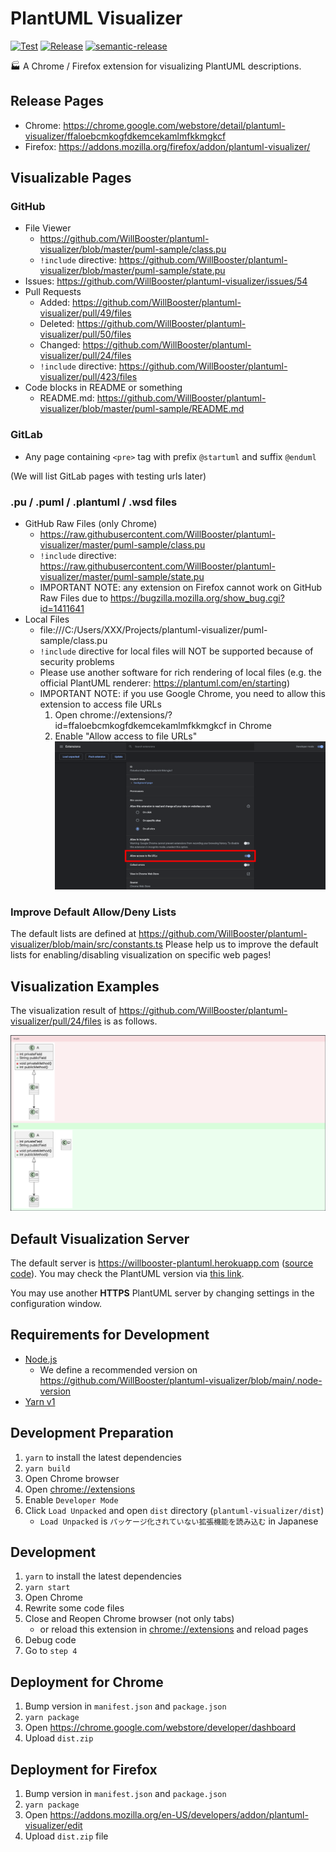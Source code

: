 # PlantUML Visualizer

[![Test](https://github.com/WillBooster/plantuml-visualizer/actions/workflows/test.yml/badge.svg)](https://github.com/WillBooster/plantuml-visualizer/actions/workflows/test.yml)
[![Release](https://github.com/WillBooster/plantuml-visualizer/actions/workflows/semantic-release.yml/badge.svg)](https://github.com/WillBooster/plantuml-visualizer/actions/workflows/semantic-release.yml)
[![semantic-release](https://img.shields.io/badge/%20%20%F0%9F%93%A6%F0%9F%9A%80-semantic--release-e10079.svg)](https://github.com/semantic-release/semantic-release)

:factory: A Chrome / Firefox extension for visualizing PlantUML descriptions.

## Release Pages

- Chrome: https://chrome.google.com/webstore/detail/plantuml-visualizer/ffaloebcmkogfdkemcekamlmfkkmgkcf
- Firefox: https://addons.mozilla.org/firefox/addon/plantuml-visualizer/

## Visualizable Pages

### GitHub

- File Viewer
  - https://github.com/WillBooster/plantuml-visualizer/blob/master/puml-sample/class.pu
  - `!include` directive: https://github.com/WillBooster/plantuml-visualizer/blob/master/puml-sample/state.pu
- Issues: https://github.com/WillBooster/plantuml-visualizer/issues/54
- Pull Requests
  - Added: https://github.com/WillBooster/plantuml-visualizer/pull/49/files
  - Deleted: https://github.com/WillBooster/plantuml-visualizer/pull/50/files
  - Changed: https://github.com/WillBooster/plantuml-visualizer/pull/24/files
  - `!include` directive: https://github.com/WillBooster/plantuml-visualizer/pull/423/files
- Code blocks in README or something
  - README.md: https://github.com/WillBooster/plantuml-visualizer/blob/master/puml-sample/README.md

### GitLab

- Any page containing `<pre>` tag with prefix `@startuml` and suffix `@enduml`

(We will list GitLab pages with testing urls later)

### .pu / .puml / .plantuml / .wsd files

- GitHub Raw Files (only Chrome)
  - https://raw.githubusercontent.com/WillBooster/plantuml-visualizer/master/puml-sample/class.pu
  - `!include` directive: https://raw.githubusercontent.com/WillBooster/plantuml-visualizer/master/puml-sample/state.pu
  - IMPORTANT NOTE: any extension on Firefox cannot work on GitHub Raw Files due to https://bugzilla.mozilla.org/show_bug.cgi?id=1411641
- Local Files
  - file:///C:/Users/XXX/Projects/plantuml-visualizer/puml-sample/class.pu
  - `!include` directive for local files will NOT be supported because of security problems
  - Please use another software for rich rendering of local files (e.g. the official PlantUML renderer: https://plantuml.com/en/starting)
  - IMPORTANT NOTE: if you use Google Chrome, you need to allow this extension to access file URLs
    1. Open chrome://extensions/?id=ffaloebcmkogfdkemcekamlmfkkmgkcf in Chrome
    2. Enable "Allow access to file URLs"
       ![marked-settings](allow-access.png)

### Improve Default Allow/Deny Lists

The default lists are defined at https://github.com/WillBooster/plantuml-visualizer/blob/main/src/constants.ts
Please help us to improve the default lists for enabling/disabling visualization on specific web pages!

## Visualization Examples

The visualization result of https://github.com/WillBooster/plantuml-visualizer/pull/24/files is as follows.

![Example](example.png)

## Default Visualization Server

The default server is https://willbooster-plantuml.herokuapp.com
([source code](https://github.com/WillBooster/plantuml-service)).
You may check the PlantUML version via [this link](https://willbooster-plantuml.herokuapp.com/version).

You may use another **HTTPS** PlantUML server by changing settings in the configuration window.

## Requirements for Development

- [Node.js](https://nodejs.org/)
  - We define a recommended version on https://github.com/WillBooster/plantuml-visualizer/blob/main/.node-version
- [Yarn v1](https://classic.yarnpkg.com/)

## Development Preparation

1. `yarn` to install the latest dependencies
2. `yarn build`
3. Open Chrome browser
4. Open [chrome://extensions](chrome://extensions)
5. Enable `Developer Mode`
6. Click `Load Unpacked` and open `dist` directory (`plantuml-visualizer/dist`)
   - `Load Unpacked` is `パッケージ化されていない拡張機能を読み込む` in Japanese

## Development

1. `yarn` to install the latest dependencies
2. `yarn start`
3. Open Chrome
4. Rewrite some code files
5. Close and Reopen Chrome browser (not only tabs)
   - or reload this extension in [chrome://extensions](chrome://extensions) and reload pages
6. Debug code
7. Go to `step 4`

## Deployment for Chrome

1. Bump version in `manifest.json` and `package.json`
2. `yarn package`
3. Open https://chrome.google.com/webstore/developer/dashboard
4. Upload `dist.zip`

## Deployment for Firefox

1. Bump version in `manifest.json` and `package.json`
2. `yarn package`
3. Open https://addons.mozilla.org/en-US/developers/addon/plantuml-visualizer/edit
4. Upload `dist.zip` file
